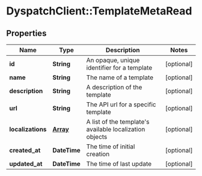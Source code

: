 # DyspatchClient::TemplateMetaRead

## Properties
Name | Type | Description | Notes
------------ | ------------- | ------------- | -------------
**id** | **String** | An opaque, unique identifier for a template | [optional] 
**name** | **String** | The name of a template | [optional] 
**description** | **String** | A description of the template | [optional] 
**url** | **String** | The API url for a specific template | [optional] 
**localizations** | [**Array<LocalizationMetaRead>**](LocalizationMetaRead.md) | A list of the template's available localization objects | [optional] 
**created_at** | **DateTime** | The time of initial creation | [optional] 
**updated_at** | **DateTime** | The time of last update | [optional] 


